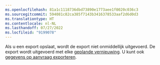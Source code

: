 ```yaml
---
ms.openlocfilehash: 81a1c1118736dbd73890e1773aee1f0020c036c3
ms.sourcegitcommit: 594081c82ca385f7143b3416378533aaf2d6d0d3
ms.translationtype: HT
ms.contentlocale: nl-NL
ms.lasthandoff: 07/27/2022
ms.locfileid: "9199078"
---
```

Als u een export opslaat, wordt de export niet onmiddellijk uitgevoerd. De export wordt uitgevoerd met elke [geplande vernieuwing](../system.md#schedule-tab). U kunt ook [gegevens op aanvraag exporteren](../export-destinations.md#run-exports-on-demand).
